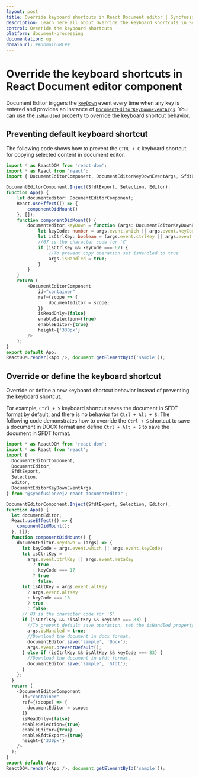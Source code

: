 ```yaml
---
layout: post
title: Override keyboard shortcuts in React Document editor | Syncfusion
description: Learn here all about Override the keyboard shortcuts in Syncfusion React Document editor component of Syncfusion Essential JS 2 and more.
control: Override the keyboard shortcuts 
platform: document-processing
documentation: ug
domainurl: ##DomainURL##
---
```


# Override the keyboard shortcuts in React Document editor component

Document Editor triggers the [`keyDown`](https://ej2.syncfusion.com/react/documentation/api/document-editor/#keydown) event every time when any key is entered and provides an instance of [`DocumentEditorKeyDownEventArgs`](https://ej2.syncfusion.com/react/documentation/api/document-editor/documentEditorKeyDownEventArgs/). You can use the [`isHandled`](https://ej2.syncfusion.com/react/documentation/api/document-editor/documentEditorKeyDownEventArgs/#ishandled) property to override the keyboard shortcut behavior.

## Preventing default keyboard shortcut

The following code shows how to prevent the `CTRL + C` keyboard shortcut for copying selected content in document editor.


```ts
import * as ReactDOM from 'react-dom';
import * as React from 'react';
import { DocumentEditorComponent, DocumentEditorKeyDownEventArgs, SfdtExport, Selection, Editor } from '@syncfusion/ej2-react-documenteditor';

DocumentEditorComponent.Inject(SfdtExport, Selection, Editor);
function App() {
    let documenteditor: DocumentEditorComponent;
    React.useEffect(() => {
        componentDidMount()
    }, []);
    function componentDidMount() {
        documenteditor.keyDown = function (args: DocumentEditorKeyDownEventArgs) {
            let keyCode: number = args.event.which || args.event.keyCode;
            let isCtrlKey: boolean = (args.event.ctrlKey || args.event.metaKey) ? true : ((keyCode === 17) ? true : false);
            //67 is the character code for 'C'
            if (isCtrlKey && keyCode === 67) {
                //To prevent copy operation set isHandled to true
                args.isHandled = true;
            }
        }
    }
    return (
        <DocumentEditorComponent
            id="container"
            ref={scope => {
                documenteditor = scope;
            }}
            isReadOnly={false}
            enableSelection={true}
            enableEditor={true}
            height={'330px'}
        />
    );
}
export default App;
ReactDOM.render(<App />, document.getElementById('sample'));

```

## Override or define the keyboard shortcut

Override or define a new keyboard shortcut behavior instead of preventing the keyboard shortcut.

For example, `Ctrl + S` keyboard shortcut saves the document in SFDT format by default, and there is no behavior for `Ctrl + Alt + S`. The following code demonstrates how to override the `Ctrl + S` shortcut to save a document in DOCX format and define `Ctrl + Alt + S` to save the document in SFDT format.


```ts
import * as ReactDOM from 'react-dom';
import * as React from 'react';
import {
  DocumentEditorComponent,
  DocumentEditor,
  SfdtExport,
  Selection,
  Editor,
  DocumentEditorKeyDownEventArgs,
} from '@syncfusion/ej2-react-documenteditor';

DocumentEditorComponent.Inject(SfdtExport, Selection, Editor);
function App() {
  let documentEditor;
  React.useEffect(() => {
    componentDidMount();
  }, []);
  function componentDidMount() {
    documentEditor.keyDown = (args) => {
      let keyCode = args.event.which || args.event.keyCode;
      let isCtrlKey =
        args.event.ctrlKey || args.event.metaKey
          ? true
          : keyCode === 17
          ? true
          : false;
      let isAltKey = args.event.altKey
        ? args.event.altKey
        : keyCode === 18
        ? true
        : false;
      // 83 is the character code for 'S'
      if (isCtrlKey && !isAltKey && keyCode === 83) {
        //To prevent default save operation, set the isHandled property to true
        args.isHandled = true;
        //Download the document in docx format.
        documentEditor.save('sample', 'Docx');
        args.event.preventDefault();
      } else if (isCtrlKey && isAltKey && keyCode === 83) {
        //Download the document in sfdt format.
        documentEditor.save('sample', 'Sfdt');
      }
    };
  }
  return (
    <DocumentEditorComponent
      id="container"
      ref={(scope) => {
        documentEditor = scope;
      }}
      isReadOnly={false}
      enableSelection={true}
      enableEditor={true}
      enableSfdtExport={true}
      height={'330px'}
    />
  );
}
export default App;
ReactDOM.render(<App />, document.getElementById('sample'));

```